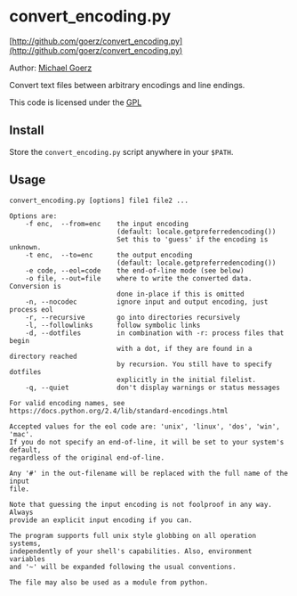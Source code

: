 # convert_encoding.py

[http://github.com/goerz/convert_encoding.py](http://github.com/goerz/convert_encoding.py)

Author: [Michael Goerz](http://michaelgoerz.net)

Convert text files between arbitrary encodings and line endings.

This code is licensed under the [GPL](http://www.gnu.org/licenses/gpl.html)

## Install ##

Store the `convert_encoding.py` script anywhere in your `$PATH`.

## Usage ##

    convert_encoding.py [options] file1 file2 ...

    Options are:
        -f enc,  --from=enc    the input encoding
                               (default: locale.getpreferredencoding())
                               Set this to 'guess' if the encoding is unknown.
        -t enc,  --to=enc      the output encoding
                               (default: locale.getpreferredencoding())
        -e code, --eol=code    the end-of-line mode (see below)
        -o file, --out=file    where to write the converted data. Conversion is
                               done in-place if this is omitted
        -n, --nocodec          ignore input and output encoding, just process eol
        -r, --recursive        go into directories recursively
        -l, --followlinks      follow symbolic links
        -d, --dotfiles         in combination with -r: process files that begin
                               with a dot, if they are found in a directory reached
                               by recursion. You still have to specify dotfiles
                               explicitly in the initial filelist.
        -q, --quiet            don't display warnings or status messages

    For valid encoding names, see
    https://docs.python.org/2.4/lib/standard-encodings.html

    Accepted values for the eol code are: 'unix', 'linux', 'dos', 'win', 'mac'.
    If you do not specify an end-of-line, it will be set to your system's default,
    regardless of the original end-of-line.

    Any '#' in the out-filename will be replaced with the full name of the input
    file.

    Note that guessing the input encoding is not foolproof in any way. Always
    provide an explicit input encoding if you can.

    The program supports full unix style globbing on all operation systems,
    independently of your shell's capabilities. Also, environment variables
    and '~' will be expanded following the usual conventions.

    The file may also be used as a module from python.

